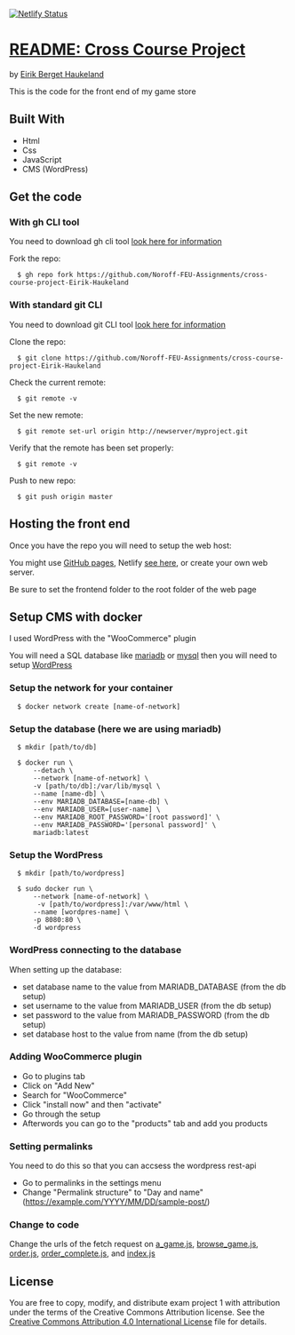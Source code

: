 [![Netlify Status](https://api.netlify.com/api/v1/badges/6cadece7-376e-4ed3-8df7-01112636b75b/deploy-status)](https://app.netlify.com/sites/fantastic-pegasus-1d8ebd/deploys)

# [README: Cross Course Project](https://github.com/Noroff-FEU-Assignments/cross-course-project-Eirik-Haukeland)
by [Eirik Berget Haukeland](https://github.com/Eirik-Haukeland)

This is the code for the front end of my game store

## Built With
- Html
- Css
- JavaScript
- CMS (WordPress)

## Get the code

### With gh CLI tool
You need to download gh cli tool [look here for information](https://github.com/cli/cli#installation)

Fork the repo:
``` shell
  $ gh repo fork https://github.com/Noroff-FEU-Assignments/cross-course-project-Eirik-Haukeland
```

### With standard git CLI
You need to download git CLI tool [look here for information](https://git-scm.com/downloads)

Clone the repo:
``` shell
  $ git clone https://github.com/Noroff-FEU-Assignments/cross-course-project-Eirik-Haukeland
```

Check the current remote:
``` shell
  $ git remote -v
```

Set the new remote:
``` shell
  $ git remote set-url origin http://newserver/myproject.git 
```

Verify that the remote has been set properly:
``` shell
  $ git remote -v
```

Push to new repo:
```shell
  $ git push origin master
```

## Hosting the front end
Once you have the repo you will need to setup the web host:

You might use [GitHub pages](https://docs.github.com/en/pages/getting-started-with-github-pages/creating-a-github-pages-site),
Netlify [see here](https://docs.netlify.com/get-started/), or
create your own web server.

Be sure to set the frontend folder to the root folder
of the web page

## Setup CMS with docker
I used WordPress with the "WooCommerce" plugin

You will need a SQL database like [mariadb](https://hub.docker.com/_/mariadb)
or [mysql](https://hub.docker.com/_/mysql) then you will
need to setup [WordPress](https://hub.docker.com/_/wordpress)

### Setup the network for your container
```shell
  $ docker network create [name-of-network]
```

### Setup the database (here we are using mariadb)
```shell
  $ mkdir [path/to/db]

  $ docker run \
      --detach \
      --network [name-of-network] \
      -v [path/to/db]:/var/lib/mysql \
      --name [name-db] \
      --env MARIADB_DATABASE=[name-db] \
      --env MARIADB_USER=[user-name] \
      --env MARIADB_ROOT_PASSWORD='[root password]' \
      --env MARIADB_PASSWORD='[personal password]' \
      mariadb:latest
```


### Setup the WordPress
```shell
  $ mkdir [path/to/wordpress]
  
  $ sudo docker run \
      --network [name-of-network] \
       -v [path/to/wordpress]:/var/www/html \
      --name [wordpres-name] \
      -p 8080:80 \
      -d wordpress
```

### WordPress connecting to the database
When setting up the database:
- set database name to the value from MARIADB_DATABASE (from the db setup)
- set username to the value from MARIADB_USER (from the db setup)
- set password to the value from MARIADB_PASSWORD (from the db setup)
- set database host to the value from name (from the db setup)

### Adding WooCommerce plugin
- Go to plugins tab
- Click on "Add New"
- Search for "WooCommerce"
- Click "install now" and then "activate"
- Go through the setup
- Afterwords you can go to the "products" tab and add you 
products

### Setting permalinks
You need to do this so that you can accsess the wordpress rest-api
- Go to permalinks in the settings menu
- Change "Permalink structure" to "Day and name" (https://example.com/YYYY/MM/DD/sample-post/)

### Change to code
Change the urls of the fetch request on
[a_game.js](frontend/js/a_game.js), [browse_game.js](frontend/js/browse_game.js), 
[order.js](frontend/js/order.js), [order_complete.js](frontend/js/order_complete.js),
and [index.js](frontend/js/index.js)

## License
You are free to copy, modify, and distribute exam project 1
with attribution under the terms of the Creative Commons
Attribution license. See the [Creative Commons Attribution
4.0 International License](http://creativecommons.org/licenses/by/4.0/) file
for details.
